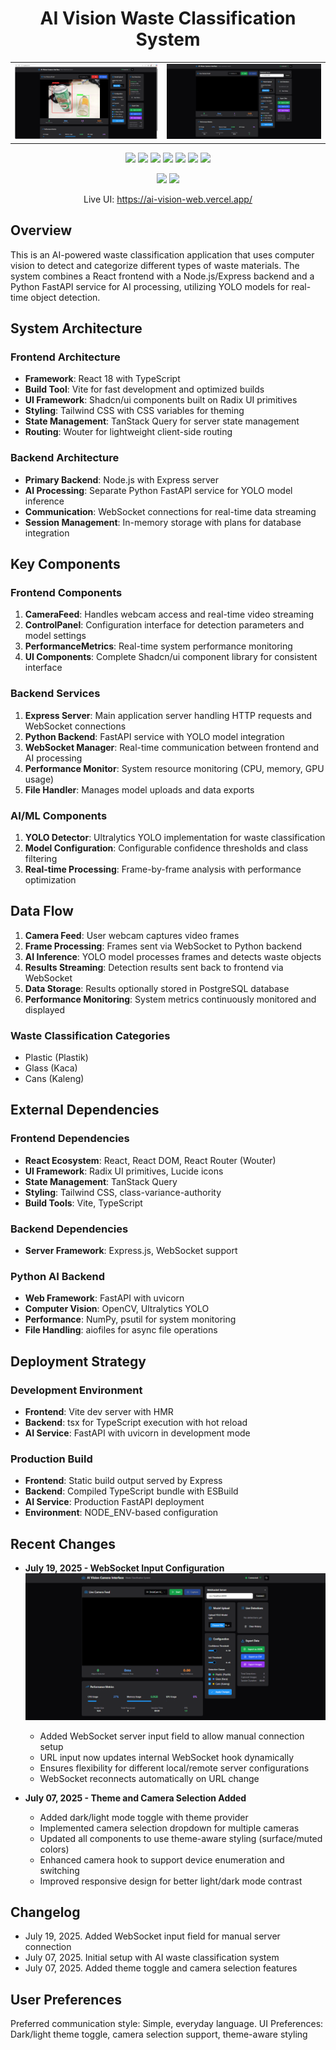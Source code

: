 <h1 align="center">AI Vision Waste Classification System</h1>

<table>
  <tr>
    <td><img src="https://github.com/fikriaf/AI-Vision-Web/blob/main/Preview.png?raw=true" width="500px"></td>
    <td><img src="https://github.com/fikriaf/AI-Vision-Web/blob/main/image.png?raw=true" width="540px"></td>
  </tr>
</table>

<p align="center">
  <a href="#"><img src="https://img.shields.io/badge/React-61DAFB?style=flat&logo=react&logoColor=black"></a>
  <a href="#"><img src="https://img.shields.io/badge/TypeScript-3178C6?style=flat&logo=typescript&logoColor=white"></a>
  <a href="#"><img src="https://img.shields.io/badge/Express-000000?style=flat&logo=express&logoColor=white"></a>
  <a href="#"><img src="https://img.shields.io/badge/FastAPI-009688?style=flat&logo=fastapi&logoColor=white"></a>
  <a href="#"><img src="https://img.shields.io/badge/Python-3776AB?style=flat&logo=python&logoColor=white"></a>
  <a href="#"><img src="https://img.shields.io/badge/YOLO-FFDD00?style=flat&logo=github&logoColor=black"></a>
  <a href="#"><img src="https://img.shields.io/badge/WebSocket-4CAF50?style=flat&logo=websocket&logoColor=white"></a>
</p>

<p align="center">
  <a href="#"><img src="https://img.shields.io/github/repo-size/fikriaf/AI-Vision-Web?color=blue"></a>
  <a href="#"><img src="https://img.shields.io/github/languages/code-size/fikriaf/AI-Vision-Web?color=green"></a>
</p>

<p align="center">
  Live UI:
  <a href="https://ai-vision-web.vercel.app/" target="_blank">https://ai-vision-web.vercel.app/</a>
</p>

## Overview

This is an AI-powered waste classification application that uses computer vision to detect and categorize different types of waste materials. The system combines a React frontend with a Node.js/Express backend and a Python FastAPI service for AI processing, utilizing YOLO models for real-time object detection.

## System Architecture

### Frontend Architecture
- **Framework**: React 18 with TypeScript
- **Build Tool**: Vite for fast development and optimized builds
- **UI Framework**: Shadcn/ui components built on Radix UI primitives
- **Styling**: Tailwind CSS with CSS variables for theming
- **State Management**: TanStack Query for server state management
- **Routing**: Wouter for lightweight client-side routing

### Backend Architecture
- **Primary Backend**: Node.js with Express server
- **AI Processing**: Separate Python FastAPI service for YOLO model inference
- **Communication**: WebSocket connections for real-time data streaming
- **Session Management**: In-memory storage with plans for database integration

## Key Components

### Frontend Components
1. **CameraFeed**: Handles webcam access and real-time video streaming
2. **ControlPanel**: Configuration interface for detection parameters and model settings
3. **PerformanceMetrics**: Real-time system performance monitoring
4. **UI Components**: Complete Shadcn/ui component library for consistent interface

### Backend Services
1. **Express Server**: Main application server handling HTTP requests and WebSocket connections
2. **Python Backend**: FastAPI service with YOLO model integration
3. **WebSocket Manager**: Real-time communication between frontend and AI processing
4. **Performance Monitor**: System resource monitoring (CPU, memory, GPU usage)
5. **File Handler**: Manages model uploads and data exports

### AI/ML Components
1. **YOLO Detector**: Ultralytics YOLO implementation for waste classification
2. **Model Configuration**: Configurable confidence thresholds and class filtering
3. **Real-time Processing**: Frame-by-frame analysis with performance optimization

## Data Flow

1. **Camera Feed**: User webcam captures video frames
2. **Frame Processing**: Frames sent via WebSocket to Python backend
3. **AI Inference**: YOLO model processes frames and detects waste objects
4. **Results Streaming**: Detection results sent back to frontend via WebSocket
5. **Data Storage**: Results optionally stored in PostgreSQL database
6. **Performance Monitoring**: System metrics continuously monitored and displayed

### Waste Classification Categories
- Plastic (Plastik)
- Glass (Kaca) 
- Cans (Kaleng)

## External Dependencies

### Frontend Dependencies
- **React Ecosystem**: React, React DOM, React Router (Wouter)
- **UI Framework**: Radix UI primitives, Lucide icons
- **State Management**: TanStack Query
- **Styling**: Tailwind CSS, class-variance-authority
- **Build Tools**: Vite, TypeScript

### Backend Dependencies
- **Server Framework**: Express.js, WebSocket support

### Python AI Backend
- **Web Framework**: FastAPI with uvicorn
- **Computer Vision**: OpenCV, Ultralytics YOLO
- **Performance**: NumPy, psutil for system monitoring
- **File Handling**: aiofiles for async file operations

## Deployment Strategy

### Development Environment
- **Frontend**: Vite dev server with HMR
- **Backend**: tsx for TypeScript execution with hot reload
- **AI Service**: FastAPI with uvicorn in development mode

### Production Build
- **Frontend**: Static build output served by Express
- **Backend**: Compiled TypeScript bundle with ESBuild
- **AI Service**: Production FastAPI deployment
- **Environment**: NODE_ENV-based configuration

## Recent Changes
- **July 19, 2025 - WebSocket Input Configuration**
  ![Hasil Demo](https://github.com/fikriaf/AI-Vision-Web/blob/main/image.png)
  
  - Added WebSocket server input field to allow manual connection setup
  - URL input now updates internal WebSocket hook dynamically
  - Ensures flexibility for different local/remote server configurations
  - WebSocket reconnects automatically on URL change
  
- **July 07, 2025 - Theme and Camera Selection Added**
  - Added dark/light mode toggle with theme provider
  - Implemented camera selection dropdown for multiple cameras
  - Updated all components to use theme-aware styling (surface/muted colors)
  - Enhanced camera hook to support device enumeration and switching
  - Improved responsive design for better light/dark mode contrast

## Changelog
- July 19, 2025. Added WebSocket input field for manual server connection
- July 07, 2025. Initial setup with AI waste classification system
- July 07, 2025. Added theme toggle and camera selection features

## User Preferences
Preferred communication style: Simple, everyday language.
UI Preferences: Dark/light theme toggle, camera selection support, theme-aware styling
